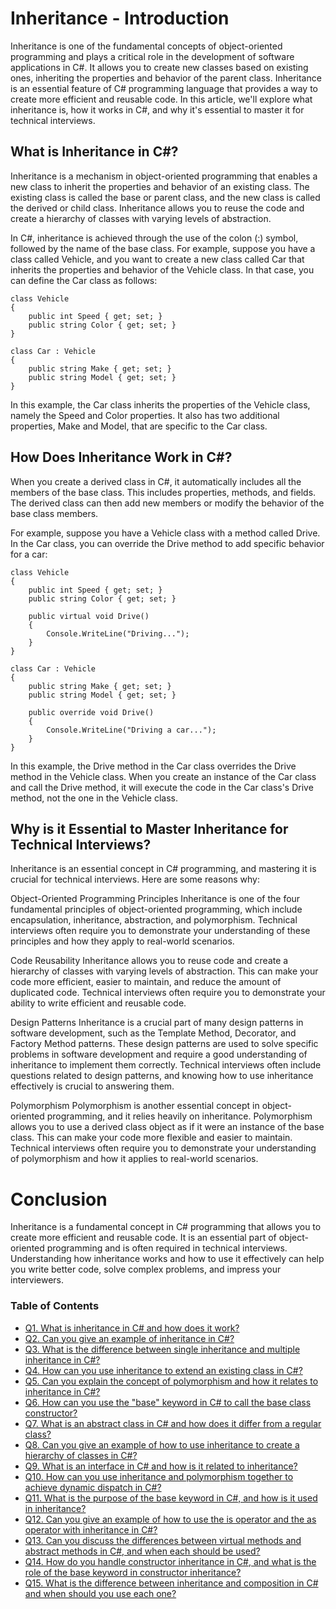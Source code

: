 # Inheritance - Introduction

Inheritance is one of the fundamental concepts of object-oriented programming and plays a critical role in the development of software applications in C#. It allows you to create new classes based on existing ones, inheriting the properties and behavior of the parent class. Inheritance is an essential feature of C# programming language that provides a way to create more efficient and reusable code. In this article, we'll explore what inheritance is, how it works in C#, and why it's essential to master it for technical interviews.

## What is Inheritance in C#?

Inheritance is a mechanism in object-oriented programming that enables a new class to inherit the properties and behavior of an existing class. The existing class is called the base or parent class, and the new class is called the derived or child class. Inheritance allows you to reuse the code and create a hierarchy of classes with varying levels of abstraction.

In C#, inheritance is achieved through the use of the colon (:) symbol, followed by the name of the base class. For example, suppose you have a class called Vehicle, and you want to create a new class called Car that inherits the properties and behavior of the Vehicle class. In that case, you can define the Car class as follows:

```
class Vehicle
{
    public int Speed { get; set; }
    public string Color { get; set; }
}

class Car : Vehicle
{
    public string Make { get; set; }
    public string Model { get; set; }
}
```

In this example, the Car class inherits the properties of the Vehicle class, namely the Speed and Color properties. It also has two additional properties, Make and Model, that are specific to the Car class.

## How Does Inheritance Work in C#?

When you create a derived class in C#, it automatically includes all the members of the base class. This includes properties, methods, and fields. The derived class can then add new members or modify the behavior of the base class members.

For example, suppose you have a Vehicle class with a method called Drive. In the Car class, you can override the Drive method to add specific behavior for a car:

```
class Vehicle
{
    public int Speed { get; set; }
    public string Color { get; set; }

    public virtual void Drive()
    {
        Console.WriteLine("Driving...");
    }
}

class Car : Vehicle
{
    public string Make { get; set; }
    public string Model { get; set; }

    public override void Drive()
    {
        Console.WriteLine("Driving a car...");
    }
}

```
In this example, the Drive method in the Car class overrides the Drive method in the Vehicle class. When you create an instance of the Car class and call the Drive method, it will execute the code in the Car class's Drive method, not the one in the Vehicle class.

## Why is it Essential to Master Inheritance for Technical Interviews?

Inheritance is an essential concept in C# programming, and mastering it is crucial for technical interviews. Here are some reasons why:

Object-Oriented Programming Principles
Inheritance is one of the four fundamental principles of object-oriented programming, which include encapsulation, inheritance, abstraction, and polymorphism. Technical interviews often require you to demonstrate your understanding of these principles and how they apply to real-world scenarios.

Code Reusability
Inheritance allows you to reuse code and create a hierarchy of classes with varying levels of abstraction. This can make your code more efficient, easier to maintain, and reduce the amount of duplicated code. Technical interviews often require you to demonstrate your ability to write efficient and reusable code.

Design Patterns
Inheritance is a crucial part of many design patterns in software development, such as the Template Method, Decorator, and Factory Method patterns. These design patterns are used to solve specific problems in software development and require a good understanding of inheritance to implement them correctly. Technical interviews often include questions related to design patterns, and knowing how to use inheritance effectively is crucial to answering them.

Polymorphism
Polymorphism is another essential concept in object-oriented programming, and it relies heavily on inheritance. Polymorphism allows you to use a derived class object as if it were an instance of the base class. This can make your code more flexible and easier to maintain. Technical interviews often require you to demonstrate your understanding of polymorphism and how it applies to real-world scenarios.

# Conclusion

Inheritance is a fundamental concept in C# programming that allows you to create more efficient and reusable code. It is an essential part of object-oriented programming and is often required in technical interviews. Understanding how inheritance works and how to use it effectively can help you write better code, solve complex problems, and impress your interviewers.

### Table of Contents
- [Q1. What is inheritance in C# and how does it work?](https://github.com/rcallaby/CSharp-Interview-Questions/blob/main/Inheritance/IN-Question1.md)
- [Q2. Can you give an example of inheritance in C#?](https://github.com/rcallaby/CSharp-Interview-Questions/blob/main/Inheritance/IN-Question2.md)
- [Q3. What is the difference between single inheritance and multiple inheritance in C#?](https://github.com/rcallaby/CSharp-Interview-Questions/blob/main/Inheritance/IN-Question3.md)
- [Q4. How can you use inheritance to extend an existing class in C#?](https://github.com/rcallaby/CSharp-Interview-Questions/blob/main/Inheritance/IN-Question4.md)
- [Q5. Can you explain the concept of polymorphism and how it relates to inheritance in C#?](https://github.com/rcallaby/CSharp-Interview-Questions/blob/main/Inheritance/IN-Question5.md)
- [Q6. How can you use the "base" keyword in C# to call the base class constructor?](https://github.com/rcallaby/CSharp-Interview-Questions/blob/main/Inheritance/IN-Question6.md)
- [Q7. What is an abstract class in C# and how does it differ from a regular class?](https://github.com/rcallaby/CSharp-Interview-Questions/blob/main/Inheritance/IN-Question7.md)
- [Q8. Can you give an example of how to use inheritance to create a hierarchy of classes in C#?](https://github.com/rcallaby/CSharp-Interview-Questions/blob/main/Inheritance/IN-Question8.md)
- [Q9. What is an interface in C# and how is it related to inheritance?](https://github.com/rcallaby/CSharp-Interview-Questions/blob/main/Inheritance/IN-Question9.md)
- [Q10. How can you use inheritance and polymorphism together to achieve dynamic dispatch in C#?](https://github.com/rcallaby/CSharp-Interview-Questions/blob/main/Inheritance/IN-Question10.md)
- [Q11. What is the purpose of the base keyword in C#, and how is it used in inheritance?](https://github.com/rcallaby/CSharp-Interview-Questions/blob/main/Inheritance/IN-Question11.md)
- [Q12. Can you give an example of how to use the is operator and the as operator with inheritance in C#?](https://github.com/rcallaby/CSharp-Interview-Questions/blob/main/Inheritance/IN-Question12.md)
- [Q13. Can you discuss the differences between virtual methods and abstract methods in C#, and when each should be used?](https://github.com/rcallaby/CSharp-Interview-Questions/blob/main/Inheritance/IN-Question13.md)
- [Q14. How do you handle constructor inheritance in C#, and what is the role of the base keyword in constructor inheritance?](https://github.com/rcallaby/CSharp-Interview-Questions/blob/main/Inheritance/IN-Question14.md)
- [Q15. What is the difference between inheritance and composition in C# and when should you use each one?](https://github.com/rcallaby/CSharp-Interview-Questions/blob/main/Inheritance/IN-Question15.md)
